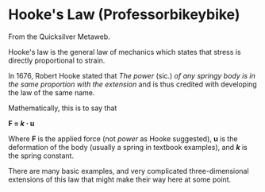 
# Hooke's Law (Professorbikeybike)

From the Quicksilver Metaweb.

Hooke's law is the general law of mechanics which states that stress is directly proportional to strain.

In 1676, Robert Hooke stated that *The power* (sic.) *of any springy body is in the same proportion with the extension* and is thus credited with developing the law of the same name. 

Mathematically, this is to say that

**F = *k* · u**

Where **F** is the applied force (not *power* as Hooke suggested), **u** is the deformation of the body (usually a spring in textbook examples), and ***k*** is the spring constant.

There are many basic examples, and very complicated three-dimensional extensions of this law that might make their way here at some point.

